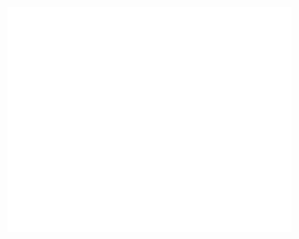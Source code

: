 <div align="center">
	<br>
	<img src="https://github.com/pfan123/pfan123/blob/master/header.svg" width="800" height="400">
	<br>
</div>
